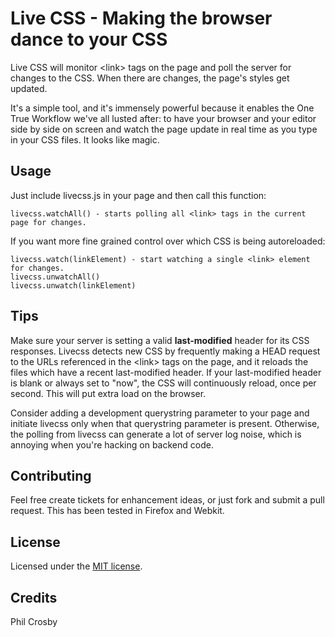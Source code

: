 Live CSS - Making the browser dance to your CSS
===============================================
Live CSS will monitor &lt;link&gt; tags on the page and poll the server for changes to the CSS. When there are changes, the page's styles get updated.

It's a simple tool, and it's immensely powerful because it enables the One True Workflow we've all lusted after: to have your browser and your editor side by side on screen and watch the page update in real time as you type in your CSS files. It looks like magic.

Usage
-----
Just include livecss.js in your page and then call this function:

    livecss.watchAll() - starts polling all <link> tags in the current page for changes.

If you want more fine grained control over which CSS is being autoreloaded:

    livecss.watch(linkElement) - start watching a single <link> element for changes.
    livecss.unwatchAll()
    livecss.unwatch(linkElement)

Tips
----
Make sure your server is setting a valid **last-modified** header for its CSS responses. Livecss detects new CSS by frequently making a HEAD request to the URLs referenced in the &lt;link&gt; tags on the page, and it reloads the files which have a recent last-modified header. If your last-modified header is blank or always set to "now", the CSS will continuously reload, once per second. This will put extra load on the browser.

Consider adding a development querystring parameter to your page and initiate livecss only when that querystring parameter is present. Otherwise, the polling from livecss can generate a lot of server log noise, which is annoying when you're hacking on backend code.

Contributing
------------
Feel free create tickets for enhancement ideas, or just fork and submit a pull request. This has been tested in Firefox and Webkit.

License
-------
Licensed under the [MIT license](http://www.opensource.org/licenses/mit-license.php).

Credits
-------
Phil Crosby